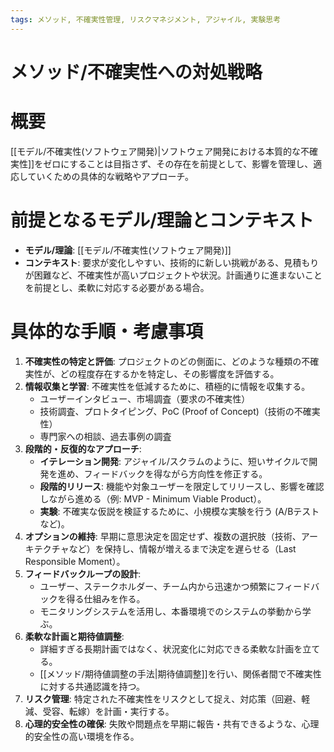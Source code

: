 ```yaml
---
tags: メソッド, 不確実性管理, リスクマネジメント, アジャイル, 実験思考
---
```

# メソッド/不確実性への対処戦略

# 概要
[[モデル/不確実性(ソフトウェア開発)|ソフトウェア開発における本質的な不確実性]]をゼロにすることは目指さず、その存在を前提として、影響を管理し、適応していくための具体的な戦略やアプローチ。

# 前提となるモデル/理論とコンテキスト
* **モデル/理論**: [[モデル/不確実性(ソフトウェア開発)]]
* **コンテキスト**: 要求が変化しやすい、技術的に新しい挑戦がある、見積もりが困難など、不確実性が高いプロジェクトや状況。計画通りに進まないことを前提とし、柔軟に対応する必要がある場合。

# 具体的な手順・考慮事項
1.  **不確実性の特定と評価**: プロジェクトのどの側面に、どのような種類の不確実性が、どの程度存在するかを特定し、その影響度を評価する。
2.  **情報収集と学習**: 不確実性を低減するために、積極的に情報を収集する。
    * ユーザーインタビュー、市場調査（要求の不確実性）
    * 技術調査、プロトタイピング、PoC (Proof of Concept)（技術の不確実性）
    * 専門家への相談、過去事例の調査
3.  **段階的・反復的なアプローチ**:
    * **イテレーション開発**: アジャイル/スクラムのように、短いサイクルで開発を進め、フィードバックを得ながら方向性を修正する。
    * **段階的リリース**: 機能や対象ユーザーを限定してリリースし、影響を確認しながら進める（例: MVP - Minimum Viable Product）。
    * **実験**: 不確実な仮説を検証するために、小規模な実験を行う (A/Bテストなど)。
4.  **オプションの維持**: 早期に意思決定を固定せず、複数の選択肢（技術、アーキテクチャなど）を保持し、情報が増えるまで決定を遅らせる（Last Responsible Moment）。
5.  **フィードバックループの設計**:
    * ユーザー、ステークホルダー、チーム内から迅速かつ頻繁にフィードバックを得る仕組みを作る。
    * モニタリングシステムを活用し、本番環境でのシステムの挙動から学ぶ。
6.  **柔軟な計画と期待値調整**:
    * 詳細すぎる長期計画ではなく、状況変化に対応できる柔軟な計画を立てる。
    * [[メソッド/期待値調整の手法|期待値調整]]を行い、関係者間で不確実性に対する共通認識を持つ。
7.  **リスク管理**: 特定された不確実性をリスクとして捉え、対応策（回避、軽減、受容、転嫁）を計画・実行する。
8.  **心理的安全性の確保**: 失敗や問題点を早期に報告・共有できるような、心理的安全性の高い環境を作る。